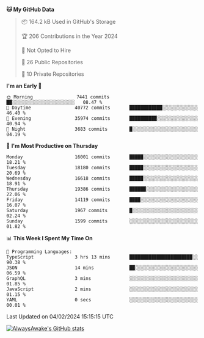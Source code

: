 <!--START_SECTION:waka-->
**🐱 My GitHub Data** 

> 📦 164.2 kB Used in GitHub's Storage 
 > 
> 🏆 206 Contributions in the Year 2024
 > 
> 🚫 Not Opted to Hire
 > 
> 📜 26 Public Repositories 
 > 
> 🔑 10 Private Repositories 
 > 
**I'm an Early 🐤** 

```text
🌞 Morning                7441 commits        ██░░░░░░░░░░░░░░░░░░░░░░░   08.47 % 
🌆 Daytime                40772 commits       ████████████░░░░░░░░░░░░░   46.40 % 
🌃 Evening                35974 commits       ██████████░░░░░░░░░░░░░░░   40.94 % 
🌙 Night                  3683 commits        █░░░░░░░░░░░░░░░░░░░░░░░░   04.19 % 
```
📅 **I'm Most Productive on Thursday** 

```text
Monday                   16001 commits       █████░░░░░░░░░░░░░░░░░░░░   18.21 % 
Tuesday                  18180 commits       █████░░░░░░░░░░░░░░░░░░░░   20.69 % 
Wednesday                16618 commits       █████░░░░░░░░░░░░░░░░░░░░   18.91 % 
Thursday                 19386 commits       ██████░░░░░░░░░░░░░░░░░░░   22.06 % 
Friday                   14119 commits       ████░░░░░░░░░░░░░░░░░░░░░   16.07 % 
Saturday                 1967 commits        █░░░░░░░░░░░░░░░░░░░░░░░░   02.24 % 
Sunday                   1599 commits        ░░░░░░░░░░░░░░░░░░░░░░░░░   01.82 % 
```


📊 **This Week I Spent My Time On** 

```text
💬 Programming Languages: 
TypeScript               3 hrs 13 mins       ███████████████████████░░   90.38 % 
JSON                     14 mins             ██░░░░░░░░░░░░░░░░░░░░░░░   06.59 % 
GraphQL                  3 mins              ░░░░░░░░░░░░░░░░░░░░░░░░░   01.85 % 
JavaScript               2 mins              ░░░░░░░░░░░░░░░░░░░░░░░░░   01.15 % 
YAML                     0 secs              ░░░░░░░░░░░░░░░░░░░░░░░░░   00.01 % 
```


 Last Updated on 04/02/2024 15:15:15 UTC
<!--END_SECTION:waka-->

[![AlwaysAwake's GitHub stats](https://github-readme-stats.vercel.app/api?username=AlwaysAwake&show_icons=true&theme=github_dark&count_private=true)](https://github.com/AlwaysAwake/AlwaysAwake)
